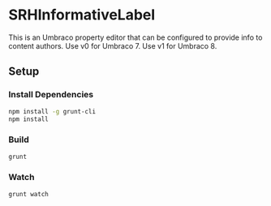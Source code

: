 # SRHInformativeLabel

This is an Umbraco property editor that can be configured to provide info to content authors. 
Use v0 for Umbraco 7.
Use v1 for Umbraco 8.

## Setup

### Install Dependencies

```bash
npm install -g grunt-cli
npm install
```

### Build

```bash
grunt
```

### Watch

```bash
grunt watch
```

